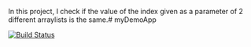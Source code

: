 In this project, I check if the value of the index given as a parameter of 2 different arraylists is the same.# myDemoApp


[![Build Status](https://app.travis-ci.com/afranisagurcan/myDemoApp.svg?branch=main)](https://app.travis-ci.com/afranisagurcan/myDemoApp)